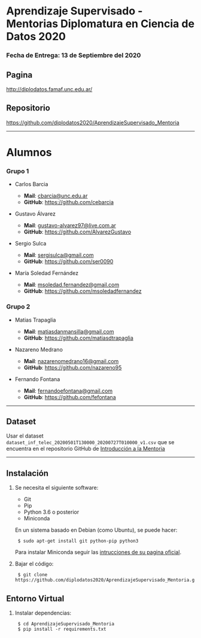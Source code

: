 Aprendizaje Supervisado - Mentorias Diplomatura en Ciencia de Datos 2020
========================================================================

### **Fecha de Entrega**: 13 de Septiembre del 2020

Pagina
------

http://diplodatos.famaf.unc.edu.ar/

Repositorio
-----------

https://github.com/diplodatos2020/AprendizajeSupervisado_Mentoria

---

Alumnos
=======

### Grupo 1

* Carlos Barcia
  - **Mail**: cbarcia@unc.edu.ar
  - **GitHub**: https://github.com/cebarcia

* Gustavo Álvarez
  - **Mail**: gustavo-alvarez97@live.com.ar
  - **GitHub**: https://github.com/AlvarezGustavo

* Sergio Sulca
  - **Mail**: sergisulca@gmail.com
  - **GitHub**: https://github.com/ser0090

* María Soledad Fernández
  - **Mail**: msoledad.fernandez@gmail.com
  - **GitHub**: https://github.com/msoledadfernandez

### Grupo 2

* Matias Trapaglia
  - **Mail**: matiasdanmansilla@gmail.com
  - **GitHub**: https://github.com/matiasdtrapaglia

* Nazareno Medrano
  - **Mail**: nazarenomedrano16@gmail.com
  - **GitHub**: https://github.com/nazareno95

* Fernando Fontana
  - **Mail**: fernandoefontana@gmail.com
  - **GitHub**: https://github.com/fefontana

---

Dataset
-------

Usar el dataset `dataset_inf_telec_20200501T130000_20200727T010000_v1.csv` que se encuentra en el repositorio GitHub de [Introducción a la Mentoria](https://github.com/diplodatos2020/Introduccion_Mentoria)

-------------------------------------------------------------------------------

Instalación
-----------

1. Se necesita el siguiente software:

    - Git
    - Pip
    - Python 3.6 o posterior
    - Miniconda

    En un sistema basado en Debian (como Ubuntu), se puede hacer:

        $ sudo apt-get install git python-pip python3

    Para instalar Miniconda seguir las [intrucciones de su pagina oficial](https://docs.conda.io/en/latest/miniconda.html#installing).

2. Bajar el código:

        $ git clone https://github.com/diplodatos2020/AprendizajeSupervisado_Mentoria.git


Entorno Virtual
---------------

1. Instalar dependencias:

        $ cd AprendizajeSupervisado_Mentoria
        $ pip install -r requirements.txt
